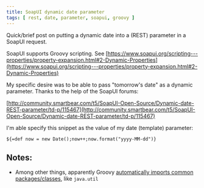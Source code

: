 ```yaml
---
title: SoapUI dynamic date parameter
tags: [ rest, date, parameter, soapui, groovy ]
---
```

Quick/brief post on putting a dynamic date into a (REST) parameter in a SoapUI request.

SoapUI supports Groovy scripting. See [https://www.soapui.org/scripting---properties/property-expansion.html#2-Dynamic-Properties](https://www.soapui.org/scripting---properties/property-expansion.html#2-Dynamic-Properties)

My specific desire was to be able to pass "tomorrow's date" as a dynamic parameter. Thanks to the help of the SoapUI forums:

[http://community.smartbear.com/t5/SoapUI-Open-Source/Dynamic-date-REST-parameter/td-p/115467](http://community.smartbear.com/t5/SoapUI-Open-Source/Dynamic-date-REST-parameter/td-p/115467)

I'm able specify this snippet as the value of my date (template) parameter:

`${=def now = new Date();now++;now.format("yyyy-MM-dd")}`

## Notes:

* Among other things, apparently Groovy [automatically imports common packages/classes](http://groovy-lang.org/structure.html), like `java.util`
